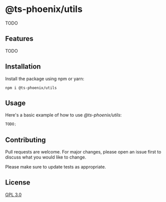 # @ts-phoenix/utils

TODO

## Features

TODO

## Installation

Install the package using npm or yarn:

```
npm i @ts-phoenix/utils
```

## Usage

Here's a basic example of how to use _@ts-phoenix/utils_:

```ts
TODO;
```

## Contributing

Pull requests are welcome. For major changes, please open an issue first
to discuss what you would like to change.

Please make sure to update tests as appropriate.

## License

[GPL 3.0](https://choosealicense.com/licenses/gpl-3.0/)
